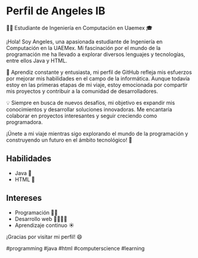 # Perfil de Angeles IB

👩‍💻 Estudiante de Ingeniería en Computación en Uaemex 🎓

¡Hola! Soy Angeles, una apasionada estudiante de Ingeniería en Computación en la UAEMex. Mi fascinación por el mundo de la programación me ha llevado a explorar diversos lenguajes y tecnologías, entre ellos Java y HTML.

🌱 Aprendiz constante y entusiasta, mi perfil de GitHub refleja mis esfuerzos por mejorar mis habilidades en el campo de la informática. Aunque todavía estoy en las primeras etapas de mi viaje, estoy emocionada por compartir mis proyectos y contribuir a la comunidad de desarrolladores.

💡 Siempre en busca de nuevos desafíos, mi objetivo es expandir mis conocimientos y desarrollar soluciones innovadoras. Me encantaría colaborar en proyectos interesantes y seguir creciendo como programadora.

¡Únete a mi viaje mientras sigo explorando el mundo de la programación y construyendo un futuro en el ámbito tecnológico! 🚀

## Habilidades

- Java 🐻
- HTML 🐺

## Intereses

- Programación 👩‍💻
- Desarrollo web 👩‍💻👨‍🚀
- Aprendizaje continuo ☀️

¡Gracias por visitar mi perfil! 😄

#programming #java #html #computerscience #learning
